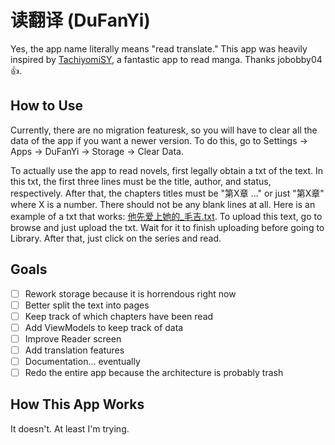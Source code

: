 # 读翻译 (DuFanYi)
Yes, the app name literally means "read translate." This app was heavily inspired by [TachiyomiSY](https://github.com/jobobby04/TachiyomiSY), a fantastic app to read manga. Thanks jobobby04 👍.

## How to Use
Currently, there are no migration featuresk, so you will have to clear all the data of the app if you want a newer version. To do this, go to Settings -> Apps -> DuFanYi -> Storage -> Clear Data.

To actually use the app to read novels, first legally obtain a txt of the text. In this txt, the first three lines must be the title, author, and status, respectively. After that, the chapters titles must be "第X章 ..." or just "第X章" where X is a number. There should not be any blank lines at all. Here is an example of a txt that works: [他先爱上她的_毛吉.txt](https://github.com/user-attachments/files/16183211/_.txt). To upload this text, go to browse and just upload the txt. Wait for it to finish uploading before going to Library. After that, just click on the series and read.

## Goals
- [ ] Rework storage because it is horrendous right now
- [ ] Better split the text into pages
- [ ] Keep track of which chapters have been read
- [ ] Add ViewModels to keep track of data
- [ ] Improve Reader screen
- [ ] Add translation features
- [ ] Documentation... eventually
- [ ] Redo the entire app because the architecture is probably trash

## How This App Works
It doesn't. At least I'm trying.
